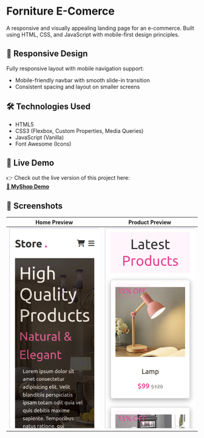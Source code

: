 # Forniture E-Comerce 
A responsive and visually appealing landing page for an e-commerce. Built using HTML, CSS, and JavaScript with mobile-first design principles.

## 📱 Responsive Design

Fully responsive layout with mobile navigation support:
- Mobile-friendly navbar with smooth slide-in transition
- Consistent spacing and layout on smaller screens

## 🛠 Technologies Used

- HTML5
- CSS3 (Flexbox, Custom Properties, Media Queries)
- JavaScript (Vanilla)
- Font Awesome (Icons)

## 🚀 Live Demo

👉 Check out the live version of this project here:  
[**🔗 MyShop Demo**](https://kenvastolord.github.io/Forniture_E-commerce_Website/)


## 📸 Screenshots

| Home Preview | Product Preview |
|-----------------|----------------|
| ![Home](assets/images/mobile-preview.gif) | ![Product](assets/images/mobile_products-preview.gif) |
